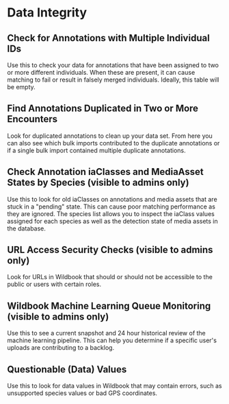 # Data Integrity

## Check for Annotations with Multiple Individual IDs

Use this to check your data for annotations that have been assigned to two or more different individuals. When these are present, it can cause matching to fail or result in falsely merged individuals. Ideally, this table will be empty.

## Find Annotations Duplicated in Two or More Encounters

Look for duplicated annotations to clean up your data set. From here you can also see which bulk imports contributed to the duplicate annotations or if a single bulk import contained multiple duplicate annotations.

## Check Annotation iaClasses and MediaAsset States by Species (visible to admins only)

Use this to look for old iaClasses on annotations and media assets that are stuck in a "pending" state. This can cause poor matching performance as they are ignored. The species list allows you to inspect the iaClass values assigned for each species as well as the detection state of media assets in the database.

## URL Access Security Checks (visible to admins only)

Look for URLs in Wildbook that should or should not be accessible to the public or users with certain roles.

## Wildbook Machine Learning Queue Monitoring (visible to admins only)

Use this to see a current snapshot and 24 hour historical review of the machine learning pipeline. This can help you determine if a specific user's uploads are contributing to a backlog.

## Questionable (Data) Values

Use this to look for data values in Wildbook that may contain errors, such as unsupported species values or bad GPS coordinates.
